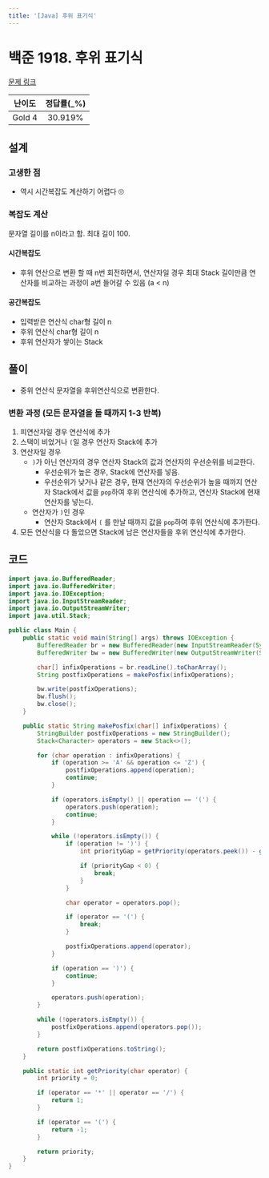 ```yaml
---
title: '[Java] 후위 표기식'
---
```


# 백준 1918. 후위 표기식

[문제 링크](https://www.acmicpc.net/problem/1918)

| 난이도 | 정답률(\_%) |
| :----: | :---------: |
| Gold 4 | 30.919% |

## 설계
### 고생한 점
- 역시 시간복잡도 계산하기 어렵다 🙄
### 복잡도 계산
문자열 길이를 n이라고 함. 최대 길이 100.
#### 시간복잡도
- 후위 연산으로 변환 할 때 n번 회전하면서, 연산자일 경우 최대 Stack 길이만큼 연산자를 비교하는 과정이 a번 들어갈 수 있음 (a < n)
#### 공간복잡도
- 입력받은 연산식 char형 길이 n
- 후위 연산식 char형 길이 n
- 후위 연산자가 쌓이는 Stack
## 풀이
- 중위 연산식 문자열을 후위연산식으로 변환한다. 
### 변환 과정 (모든 문자열을 돌 때까지 1-3 반복)
1. 피연산자일 경우 연산식에 추가
1. 스택이 비었거나 `(`일 경우 연산자 Stack에 추가
1. 연산자일 경우
   - `)`가 아닌 연산자의 경우 연산자 Stack의 값과 연산자의 우선순위를 비교한다.
     - 우선순위가 높은 경우, Stack에 연산자를 넣음.
     - 우선순위가 낮거나 같은 경우, 현재 연산자의 우선순위가 높을 때까지 연산자 Stack에서 값을 `pop`하여 후위 연산식에 추가하고, 연산자 Stack에 현재 연산자를 넣는다.
   - 연산자가 `)`인 경우
     - 연산자 Stack에서 `(` 를 만날 때까지 값을 `pop`하여 후위 연산식에 추가한다.
1. 모든 연산식을 다 돌았으면 Stack에 남은 연산자들을 후위 연산식에 추가한다.

## 코드
```java
import java.io.BufferedReader;
import java.io.BufferedWriter;
import java.io.IOException;
import java.io.InputStreamReader;
import java.io.OutputStreamWriter;
import java.util.Stack;

public class Main {
    public static void main(String[] args) throws IOException {
        BufferedReader br = new BufferedReader(new InputStreamReader(System.in));
        BufferedWriter bw = new BufferedWriter(new OutputStreamWriter(System.out));

        char[] infixOperations = br.readLine().toCharArray();
        String postfixOperations = makePosfix(infixOperations);

        bw.write(postfixOperations);
        bw.flush();
        bw.close();
    }

    public static String makePosfix(char[] infixOperations) {
        StringBuilder postfixOperations = new StringBuilder();
        Stack<Character> operators = new Stack<>();

        for (char operation : infixOperations) {
            if (operation >= 'A' && operation <= 'Z') {
                postfixOperations.append(operation);
                continue;
            }

            if (operators.isEmpty() || operation == '(') {
                operators.push(operation);
                continue;
            }

            while (!operators.isEmpty()) {
                if (operation != ')') {
                    int priorityGap = getPriority(operators.peek()) - getPriority(operation);

                    if (priorityGap < 0) {
                        break;
                    }
                }

                char operator = operators.pop();

                if (operator == '(') {
                    break;
                }

                postfixOperations.append(operator);
            }

            if (operation == ')') {
                continue;
            }

            operators.push(operation);
        }

        while (!operators.isEmpty()) {
            postfixOperations.append(operators.pop());
        }

        return postfixOperations.toString();
    }

    public static int getPriority(char operator) {
        int priority = 0;

        if (operator == '*' || operator == '/') {
            return 1;
        }

        if (operator == '(') {
            return -1;
        }

        return priority;
    }
}
```
